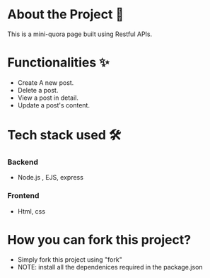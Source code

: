 # About the Project 📜
This is a mini-quora page built using Restful APIs.

# Functionalities ✨
- Create A new post.
- Delete a post.
- View a post in detail.
- Update a post's content.

# Tech stack used 🛠️
### Backend
- Node.js , EJS, express
### Frontend 
- Html, css 

# How you can fork this project?
- Simply fork this project using "fork" 
- NOTE: install all the dependenices required in the package.json 



